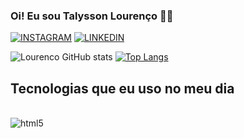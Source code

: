 ### Oi! Eu sou Talysson Lourenço ✍🏽

[![INSTAGRAM](https://img.shields.io/badge/Instagram-E4405F?style=for-the-badge&logo=instagram&logoColor=white)](https://www.instagram.com/talysslourenco_/)
[![LINKEDIN](https://img.shields.io/badge/LinkedIn-0077B5?style=for-the-badge&logo=linkedin&logoColor=white)](https://www.linkedin.com/in/talysson-lourenco?lipi=urn%3Ali%3Apage%3Ad_flagship3_profile_view_base_contact_details%3BRIekNl2ySbqfcr39yY%2BFrQ%3D%3D)

![Lourenco GitHub stats](https://github-readme-stats.vercel.app/api?username=Lourencodevs&show_icons=true&theme=dark)
[![Top Langs](https://github-readme-stats.vercel.app/api/top-langs/?username=Lourencodevs&hide_progress=true)](https://github.com/anuraghazra/github-readme-stats)

## Tecnologias que eu uso no meu dia

<div style="display: inline_block"><br/>
  <img align="center" alt="html5" src="https://img.shields.io/badge/Markdown-000000?style=for-the-badge&logo=markdown&logoColor=white"/>
  </div>
